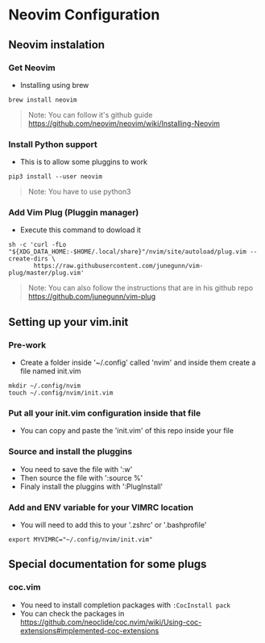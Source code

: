 # Neovim Configuration

## Neovim instalation

### Get Neovim

- Installing using brew

```
brew install neovim
```

> Note: You can follow it's github guide https://github.com/neovim/neovim/wiki/Installing-Neovim

### Install Python support

- This is to allow some pluggins to work

```
pip3 install --user neovim
```

> Note: You have to use python3

### Add Vim Plug (Pluggin manager)

- Execute this command to dowload it

```
sh -c 'curl -fLo "${XDG_DATA_HOME:-$HOME/.local/share}"/nvim/site/autoload/plug.vim --create-dirs \
       https://raw.githubusercontent.com/junegunn/vim-plug/master/plug.vim'
```

> Note: You can also follow the instructions that are in his github repo https://github.com/junegunn/vim-plug

## Setting up your vim.init

### Pre-work

- Create a folder inside '~/.config' called 'nvim' and inside them create a file named init.vim

```
mkdir ~/.config/nvim
touch ~/.config/nvim/init.vim
```

### Put all your init.vim configuration inside that file

- You can copy and paste the 'init.vim' of this repo inside your file

### Source and install the pluggins

- You need to save the file with ':w'
- Then source the file with ':source %'
- Finaly install the pluggins with ':PlugInstall'

### Add and ENV variable for your VIMRC location
- You will need to add this to your '.zshrc' or '.bashprofile'

```
export MYVIMRC="~/.config/nvim/init.vim"
```
## Special documentation for some plugs

### coc.vim

- You need to install completion packages with `:CocInstall pack`
- You can check the packages in https://github.com/neoclide/coc.nvim/wiki/Using-coc-extensions#implemented-coc-extensions


